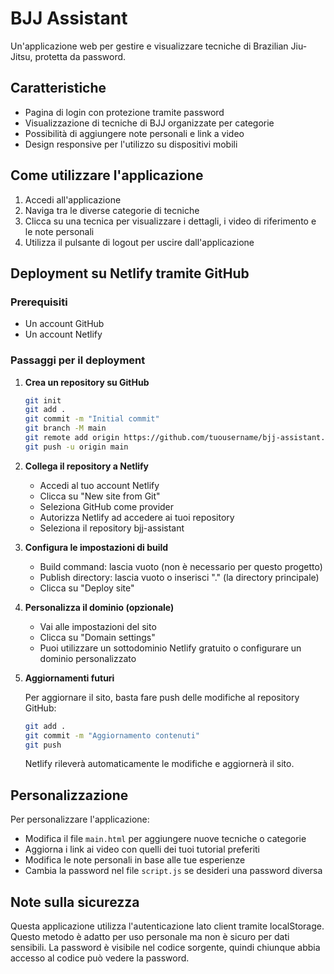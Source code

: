 # BJJ Assistant

Un'applicazione web per gestire e visualizzare tecniche di Brazilian Jiu-Jitsu, protetta da password.

## Caratteristiche

- Pagina di login con protezione tramite password
- Visualizzazione di tecniche di BJJ organizzate per categorie
- Possibilità di aggiungere note personali e link a video
- Design responsive per l'utilizzo su dispositivi mobili

## Come utilizzare l'applicazione

1. Accedi all'applicazione 
2. Naviga tra le diverse categorie di tecniche
3. Clicca su una tecnica per visualizzare i dettagli, i video di riferimento e le note personali
4. Utilizza il pulsante di logout per uscire dall'applicazione

## Deployment su Netlify tramite GitHub

### Prerequisiti

- Un account GitHub
- Un account Netlify

### Passaggi per il deployment

1. **Crea un repository su GitHub**

   ```bash
   git init
   git add .
   git commit -m "Initial commit"
   git branch -M main
   git remote add origin https://github.com/tuousername/bjj-assistant.git
   git push -u origin main
   ```

2. **Collega il repository a Netlify**

   - Accedi al tuo account Netlify
   - Clicca su "New site from Git"
   - Seleziona GitHub come provider
   - Autorizza Netlify ad accedere ai tuoi repository
   - Seleziona il repository bjj-assistant

3. **Configura le impostazioni di build**

   - Build command: lascia vuoto (non è necessario per questo progetto)
   - Publish directory: lascia vuoto o inserisci "." (la directory principale)
   - Clicca su "Deploy site"

4. **Personalizza il dominio (opzionale)**

   - Vai alle impostazioni del sito
   - Clicca su "Domain settings"
   - Puoi utilizzare un sottodominio Netlify gratuito o configurare un dominio personalizzato

5. **Aggiornamenti futuri**

   Per aggiornare il sito, basta fare push delle modifiche al repository GitHub:

   ```bash
   git add .
   git commit -m "Aggiornamento contenuti"
   git push
   ```

   Netlify rileverà automaticamente le modifiche e aggiornerà il sito.

## Personalizzazione

Per personalizzare l'applicazione:

- Modifica il file `main.html` per aggiungere nuove tecniche o categorie
- Aggiorna i link ai video con quelli dei tuoi tutorial preferiti
- Modifica le note personali in base alle tue esperienze
- Cambia la password nel file `script.js` se desideri una password diversa

## Note sulla sicurezza

Questa applicazione utilizza l'autenticazione lato client tramite localStorage. Questo metodo è adatto per uso personale ma non è sicuro per dati sensibili. La password è visibile nel codice sorgente, quindi chiunque abbia accesso al codice può vedere la password.